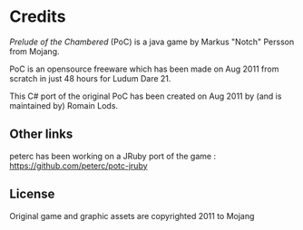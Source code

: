 # Credits

_Prelude of the Chambered_ (PoC) is a java game by Markus "Notch" Persson from Mojang.

PoC is an opensource freeware which has been made on Aug 2011 from scratch in just 48 hours for Ludum Dare 21.

This C# port of the original PoC has been created on Aug 2011 by (and is maintained by) Romain Lods.

## Other links

peterc has been working on a JRuby port of the game : https://github.com/peterc/potc-jruby

## License

Original game and graphic assets are copyrighted 2011 to Mojang

